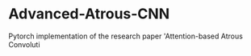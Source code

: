 # Advanced-Atrous-CNN

Pytorch implementation of the research paper 'Attention-based Atrous Convoluti
